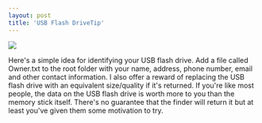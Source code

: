 ```yaml
---
layout: post
title: 'USB Flash DriveTip'
---
```

![](http://www.productexpectations.com/uploaded/images/products29-Twister_5_Drive-thumb-aspect.jpg)

Here's a simple idea for identifying your USB flash drive. Add a file called Owner.txt to the root folder with your name, address, phone number, email and other contact information. I also offer a reward of replacing the USB flash drive with an equivalent size/quality if it's returned. If you're like most people, the data on the USB flash drive is worth more to you than the memory stick itself. There's no guarantee that the finder will return it but at least you've given them some motivation to try.  

